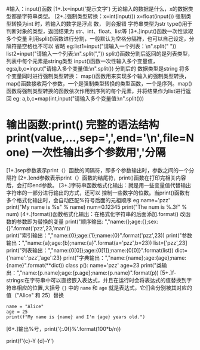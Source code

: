 #输入：input()函数
[1+.]x=input('提示文字')     无论输入的数据是什么，x的数据类型都是字符串类型。
[2+.]强制类型转换：x=int(input())  x=float(input()) 强制类型转换为int 时，若输入的数字是浮点               数， 则会报错           字符串类型为str     type(<object>)用于判断对象的类型，返回结果为                str、int、float、list等
[3+.]input()函数一次性读取多个变量
        利用split()函数进行分割，一般默认为空格分隔符，也可以自己设定，分隔符是空格也不可以        省略 eg:list1=input("请输入一个列表：\n".split(" "))
                          list2=input("请输入一个列表:\n".split(","))   split()函数分割后返回的是列表类型，列表中每个元素是string类型
        input()函数一次性输入多个变量值，eg:a,b,c=input("请输入多个变量值:\n".split())   分割后的                        数据类型是string
        将多个变量同时进行强制类型转换：
                          map()函数用来实现多个输入的强制类型转换，map()函数接收两个参数，一个是强制类型转换的类型函数，一个是序列。map()函数将强制类型转换的函数依次作用到序列的每个元素，并将结果作为list进行返回
                          eg: a,b,c=map(int,input("请输入多个变量值:\n".split()))

# 输出函数:print() 完整的语法结构  print(value,...,sep=',',end='\n',file=None) 一次性输出多个参数用','分隔
[1+.]sep参数表示print（）函数的间隔符，即多个参数输出时，参数之间的一个分隔符
[2+.]end参数表示print（）函数的结尾符，print()函数在打印完相关内容后，会打印end参数。
[3+.]字符串函数格式化输出：就是用一些变量值代替输出字符串的一部分进行输出的方式，还可以          控制一些数字的位数。当print()函数有多个格式化输出时，会自动匹配%符号后面的元祖顺序
       eg:name='pzz'
            print("My name is %s" % name)
            num=0.12345
            print("The num is %.3f" % num)
[4+.]format()函数格式化输出：在格式化字符串的后面添加.format()  改函数的参数即为替换的变量
       print("顺序输出: ","name:{};age:{};sex:{}".format('pzz',23,'man'))                   
       print("索引输出：","name:{0};age:{1};name:{0}".format('pzz',23))
       print("参数输出：","name:{a};age:{b};name:{a}".format(a='pzz',b=23))
       list=['pzz',23]
       print("列表输出：","name:{0[0]};age:{0[1]};name:{0[0]}".format(list))
       dict={'name':'pzz','age':23}
       print("字典输出：","name:{name};age:{age};name:{name}".format(**dict))
       class p():
               name='pzz'
               age=23
        print("类输出：","name:{p.name};age:{p.age};name:{p.name}".format(p))
[5+.]f-strings:在字符串中可以直接嵌入表达式，并且在运行时会将表达式的值替换到字符串相应的位置,大括号 `{}` 中的 `name` 和 `age` 就是表达式，它们会分别被其对应的值（"Alice" 和 25）替换
```
name = "Alice"
age = 25
print(f"My name is {name} and I'm {age} years old.")
```
[6+.]输出%号，print('{:.0f}%'.format(100*b/n))

print(f'{c}-Y {d}-Y')
